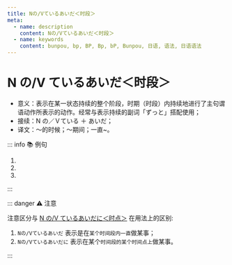 ```yaml
---
title: Nの/Vているあいだ＜时段＞
meta:
  - name: description
    content: Nの/Vているあいだ＜时段＞
  - name: keywords
    content: bunpou, bp, BP, Bp, bP, Bunpou, 日语, 语法, 日语语法
---
```


# N の/V ているあいだ＜时段＞

- 意义：表示在某一状态持续的整个阶段，时期（时段）内持续地进行了主句谓语动作所表示的动作。经常与表示持续的副词「ずっと」搭配使用；
- 接续：N の／Ｖている ＋ あいだ；
- 译文：～的时候；～期间；一直~。

::: info :books: 例句

1. <grammer-content sentence='[王/おう]さんのお[父/とう]さんが[料理/りょうり]を**[作っ/つくっ]ているあいだ**、[私/わたし]はそばでずっと[見/み]ていたんです。' trans='小王爸爸做饭的时候，我一直在边上看着。' />
2. <grammer-content sentence='**[旅行/りょこう]のあいだ**、ずっと[試験/しけん]のことを[心配/しんぱい]していました。' trans='旅行的时候，我一直都在担心考试的结果。' />
3. <grammer-content sentence='**[夏休/みなつやすみ]のあいだ**、ずっと[国/くに]に[帰っ/かえっ]ていました。' trans='整个暑假我都在乡下度过。' />

:::

::: danger :warning: 注意

注意区分与 [N の/V ているあいだに＜时点＞](./2-01-07.md) 在用法上的区别:

1. `Nの/Vているあいだ` 表示是在`某个时间段内一直`做某事；
2. `Nの/Vているあいだに` 表示在某个`时间段的某个时间点上`做某事。

:::
